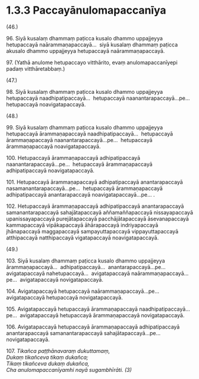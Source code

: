 

# 1.3.3 Paccayānulomapaccanīya




(46.)

96\. Siyā kusalaṃ dhammaṃ paṭicca kusalo dhammo uppajjeyya hetupaccayā naārammaṇapaccayā…  siyā kusalaṃ dhammaṃ paṭicca akusalo dhammo uppajjeyya hetupaccayā naārammaṇapaccayā.

97\. (Yathā anulome hetupaccayo vitthārito, evaṃ anulomapaccanīyepi padaṃ vitthāretabbaṃ.)

(47.)

98\. Siyā kusalaṃ dhammaṃ paṭicca kusalo dhammo uppajjeyya hetupaccayā naadhipatipaccayā…  hetupaccayā naanantarapaccayā…pe…  hetupaccayā noavigatapaccayā.

(48.)

99\. Siyā kusalaṃ dhammaṃ paṭicca kusalo dhammo uppajjeyya hetupaccayā ārammaṇapaccayā naadhipatipaccayā…  hetupaccayā ārammaṇapaccayā naanantarapaccayā…pe…  hetupaccayā ārammaṇapaccayā noavigatapaccayā.

100\. Hetupaccayā ārammaṇapaccayā adhipatipaccayā naanantarapaccayā…pe…  hetupaccayā ārammaṇapaccayā adhipatipaccayā noavigatapaccayā.

101\. Hetupaccayā ārammaṇapaccayā adhipatipaccayā anantarapaccayā nasamanantarapaccayā…pe…  hetupaccayā ārammaṇapaccayā adhipatipaccayā anantarapaccayā noavigatapaccayā…pe… .

102\. Hetupaccayā ārammaṇapaccayā adhipatipaccayā anantarapaccayā samanantarapaccayā sahajātapaccayā aññamaññapaccayā nissayapaccayā upanissayapaccayā purejātapaccayā pacchājātapaccayā āsevanapaccayā kammapaccayā vipākapaccayā āhārapaccayā indriyapaccayā jhānapaccayā maggapaccayā sampayuttapaccayā vippayuttapaccayā atthipaccayā natthipaccayā vigatapaccayā noavigatapaccayā.

(49.)

103\. Siyā kusalaṃ dhammaṃ paṭicca kusalo dhammo uppajjeyya ārammaṇapaccayā…  adhipatipaccayā…  anantarapaccayā…pe…  avigatapaccayā nahetupaccayā…  avigatapaccayā naārammaṇapaccayā…pe…  avigatapaccayā novigatapaccayā.

104\. Avigatapaccayā hetupaccayā naārammaṇapaccayā…pe…  avigatapaccayā hetupaccayā novigatapaccayā.

105\. Avigatapaccayā hetupaccayā ārammaṇapaccayā naadhipatipaccayā…pe…  avigatapaccayā hetupaccayā ārammaṇapaccayā novigatapaccayā.

106\. Avigatapaccayā hetupaccayā ārammaṇapaccayā adhipatipaccayā anantarapaccayā samanantarapaccayā sahajātapaccayā…pe…  novigatapaccayā.

107\. _Tikañca paṭṭhānavaraṃ dukuttamaṃ,_  
_Dukaṃ tikañceva tikaṃ dukañca;_  
_Tikaṃ tikañceva dukaṃ dukañca,_  
_Cha anulomapaccanīyamhi nayā sugambhīrāti. (3)_  





